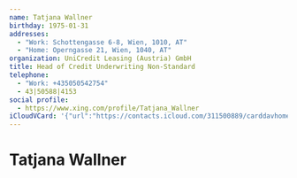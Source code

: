 ```yaml
---
name: Tatjana Wallner
birthday: 1975-01-31
addresses:
  - "Work: Schottengasse 6-8, Wien, 1010, AT"
  - "Home: Operngasse 21, Wien, 1040, AT"
organization: UniCredit Leasing (Austria) GmbH
title: Head of Credit Underwriting Non-Standard
telephone:
  - "Work: +435050542754"
  - 43|50588|4153
social profile:
  - https://www.xing.com/profile/Tatjana_Wallner
iCloudVCard: '{"url":"https://contacts.icloud.com/311500889/carddavhome/card/OTIxNWU2MTctNjg0ZS00MDI0LWJlN2EtNDZlNjZkY2ViMTMw.vcf","etag":"\"kmfhdrqr\"","data":"BEGIN:VCARD\r\nVERSION:3.0\r\nFN:\r\nN:Wallner;Tatjana;;;\r\nUID:9215e617-684e-4024-be7a-46e66dceb130\r\nBDAY;VALUE=date:1975-01-31\r\nADR;TYPE=WORK:;;Schottengasse 6-8;Wien;;1010;AT;\r\nADR;TYPE=HOME:;;Operngasse 21;Wien;;1040;AT;\r\nWP1.X-ABLABEL:Work\r\nWP2.X-ABLABEL:Work\r\nitem0.X-ABLABEL:xing\r\nPRODID:ez-vcard 0.9.13-fc\r\nREV:2025-04-03T22:13:03Z\r\nORG:UniCredit Leasing (Austria) GmbH;\r\nTITLE:Head of Credit Underwriting Non-Standard\r\nPHOTO;VALUE=uri:https://gateway.icloud.com/contacts/311500889/ck/card/9e6bb\r\n c96d3234de90fc4b31f60e1cc6c\r\nTEL;TYPE=WORK:+435050542754\r\nTEL:43|50588|4153\r\nitem0.X-SOCIALPROFILE;X-USER=Tatjana_Wallner:https://www.xing.com/profile/T\r\n atjana_Wallner\r\nEND:VCARD"}'
---
```

# Tatjana Wallner